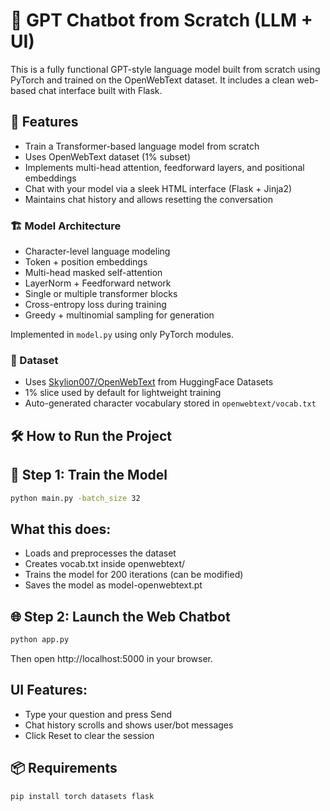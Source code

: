 # 🧠 GPT Chatbot from Scratch (LLM + UI)

This is a fully functional GPT-style language model built from scratch using PyTorch and trained on the OpenWebText dataset. It includes a clean web-based chat interface built with Flask.

## 🚀 Features

- Train a Transformer-based language model from scratch
- Uses OpenWebText dataset (1% subset)
- Implements multi-head attention, feedforward layers, and positional embeddings
- Chat with your model via a sleek HTML interface (Flask + Jinja2)
- Maintains chat history and allows resetting the conversation

### 🏗️ Model Architecture

- Character-level language modeling
- Token + position embeddings
- Multi-head masked self-attention
- LayerNorm + Feedforward network
- Single or multiple transformer blocks
- Cross-entropy loss during training
- Greedy + multinomial sampling for generation

Implemented in `model.py` using only PyTorch modules.

### 📄 Dataset

- Uses [Skylion007/OpenWebText](https://huggingface.co/datasets/Skylion007/openwebtext) from HuggingFace Datasets
- 1% slice used by default for lightweight training
- Auto-generated character vocabulary stored in `openwebtext/vocab.txt`

## 🛠️ How to Run the Project

## 🔧 Step 1: Train the Model
```bash
python main.py -batch_size 32
```
## What this does:
- Loads and preprocesses the dataset
- Creates vocab.txt inside openwebtext/
- Trains the model for 200 iterations (can be modified)
- Saves the model as model-openwebtext.pt

## 🌐 Step 2: Launch the Web Chatbot
```bash
python app.py
```
Then open http://localhost:5000 in your browser.

## UI Features:
- Type your question and press Send
- Chat history scrolls and shows user/bot messages
- Click Reset to clear the session

## 📦 Requirements

```bash
pip install torch datasets flask
